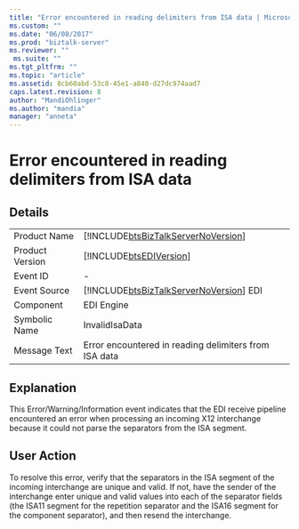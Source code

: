 ```yaml
---
title: "Error encountered in reading delimiters from ISA data | Microsoft Docs"
ms.custom: ""
ms.date: "06/08/2017"
ms.prod: "biztalk-server"
ms.reviewer: ""
 ms.suite: ""
ms.tgt_pltfrm: ""
ms.topic: "article"
ms.assetid: 8cb60abd-53c8-45e1-a840-d27dc974aad7
caps.latest.revision: 8
author: "MandiOhlinger"
ms.author: "mandia"
manager: "anneta"
---
```

# Error encountered in reading delimiters from ISA data
## Details  
  
|||  
|-|-|  
|Product Name|[!INCLUDE[btsBizTalkServerNoVersion](../includes/btsbiztalkservernoversion-md.md)]|  
|Product Version|[!INCLUDE[btsEDIVersion](../includes/btsediversion-md.md)]|  
|Event ID|-|  
|Event Source|[!INCLUDE[btsBizTalkServerNoVersion](../includes/btsbiztalkservernoversion-md.md)] EDI|  
|Component|EDI Engine|  
|Symbolic Name|InvalidIsaData|  
|Message Text|Error encountered in reading delimiters from ISA data|  
  
## Explanation  
 This Error/Warning/Information event indicates that the EDI receive pipeline encountered an error when processing an incoming X12 interchange because it could not parse the separators from the ISA segment.  
  
## User Action  
 To resolve this error, verify that the separators in the ISA segment of the incoming interchange are unique and valid. If not, have the sender of the interchange enter unique and valid values into each of the separator fields (the ISA11 segment for the repetition separator and the ISA16 segment for the component separator), and then resend the interchange.